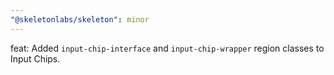 ```yaml
---
"@skeletonlabs/skeleton": minor
---
```


feat: Added `input-chip-interface` and `input-chip-wrapper` region classes to Input Chips.
